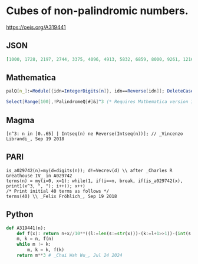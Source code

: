# Cubes of non\-palindromic numbers\.
https://oeis.org/A319441
## JSON
```JSON
[1000, 1728, 2197, 2744, 3375, 4096, 4913, 5832, 6859, 8000, 9261, 12167, 13824, 15625, 17576, 19683, 21952, 24389, 27000, 29791, 32768, 39304, 42875, 46656, 50653, 54872, 59319, 64000, 68921, 74088, 79507, 91125, 97336, 103823, 110592, 117649, 125000, 132651, 140608]
```
## Mathematica
```Mathematica
palQ[n_]:=Module[{idn=IntegerDigits[n]}, idn==Reverse[idn]]; DeleteCases[Range[10, 110], _?palQ]^3 (* _Vincenzo Librandi_, Sep 19 2018 *)
```
```Mathematica
Select[Range[100],!PalindromeQ[#]&]^3 (* Requires Mathematica version 10 or later *) (* _Harvey P. Dale_, May 13 2019 *)
```
## Magma
```Magma
[n^3: n in [0..65] | Intseq(n) ne Reverse(Intseq(n))]; // _Vincenzo Librandi_, Sep 19 2018
```
## PARI
```PARI
is_a029742(n)=my(d=digits(n)); d!=Vecrev(d) \\ after _Charles R Greathouse IV_ in A029742
terms(n) = my(i=0, x=1); while(1, if(i==n, break, if(is_a029742(x), print1(x^3, ", "); i++)); x++)
/* Print initial 40 terms as follows */
terms(40) \\ _Felix Fröhlich_, Sep 19 2018
```
## Python
```Python
def A319441(n):
    def f(x): return n+x//10**((l:=len(s:=str(x)))-(k:=l+1>>1))-(int(s[k-1::-1])>x%10**k)+10**(k-1+(l&1^1))-1
    m, k = n, f(n)
    while m != k:
        m, k = k, f(k)
    return m**3 # _Chai Wah Wu_, Jul 24 2024
```
